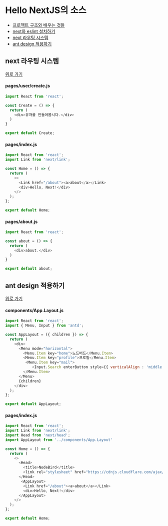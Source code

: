 # Hello NextJS의 소스

+ [프로젝트 구조와 배우는 것들](#프로젝트-구조와-배우는-것들)
+ [next와 eslint 설치하기](#next와-eslint-설치하기)
+ [next 라우팅 시스템](#next-라우팅-시스템)
+ [ant design 적용하기](#ant-design-적용하기)



## next 라우팅 시스템
[위로 가기](#Hello-NextJS의-소스)

#### pages/user/create.js
```js
import React from 'react';

const Create = () => {
  return (
    <div>유저를 만들어봅시다.</div>
  )
}

export default Create;
```

#### pages/index.js
```js
import React from 'react';
import Link from 'next/link'; 

const Home = () => {
  return (
    <>
      <Link href="/about"><a>about</a></Link> 
      <div>Hello, Next!</div>
    </>
  );
};

export default Home;
```

#### pages/about.js
```js
import React from 'react';

const about = () => {
  return (
    <div>about.</div>
  )
}

export default about;
```

## ant design 적용하기
[위로 가기](#Hello-NextJS의-소스)


#### components/App.Layout.js
```js
import React from 'react';
import { Menu, Input } from 'antd';

const AppLayout = ({ children }) => {
  return (
    <div>
      <Menu mode="horizontal">
        <Menu.Item key="home">노드버드</Menu.Item>
        <Menu.Item key="profile">프로필</Menu.Item>
         <Menu.Item key="mail">
            <Input.Search enterButton style={{ verticalAlign : 'middle' }} />
        </Menu.Item>
      </Menu>
      {children}
    </div>
  );
};

export default AppLayout;
```

#### pages/index.js
```js
import React from 'react';
import Link from 'next/link';
import Head from 'next/head';
import AppLayout from '../components/App.Layout'

const Home = () => {
  return (
    <>
      <Head>
        <title>NodeBird</title>
        <link rel="stylesheet" href="https://cdnjs.cloudflare.com/ajax/libs/antd/3.16.2/antd.css" />
      </Head>
       <AppLayout> 
        <Link href="/about"><a>about</a></Link>  
        <div>Hello, Next!</div>
      </AppLayout>
    </>
  );
};

export default Home;
```